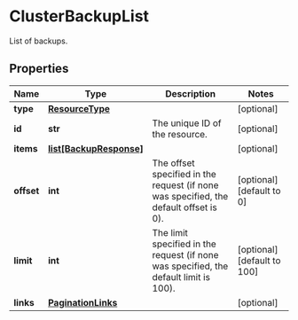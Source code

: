 # ClusterBackupList

List of backups.
## Properties
| Name | Type | Description | Notes |
| ------------ | ------------- | ------------- | ------------- |
| **type** | [**ResourceType**](ResourceType.md) |  | [optional]  |
| **id** | **str** | The unique ID of the resource. | [optional]  |
| **items** | [**list[BackupResponse]**](BackupResponse.md) |  | [optional]  |
| **offset** | **int** | The offset specified in the request (if none was specified, the default offset is 0).  | [optional] [default to 0] |
| **limit** | **int** | The limit specified in the request (if none was specified, the default limit is 100).  | [optional] [default to 100] |
| **links** | [**PaginationLinks**](PaginationLinks.md) |  | [optional]  |


